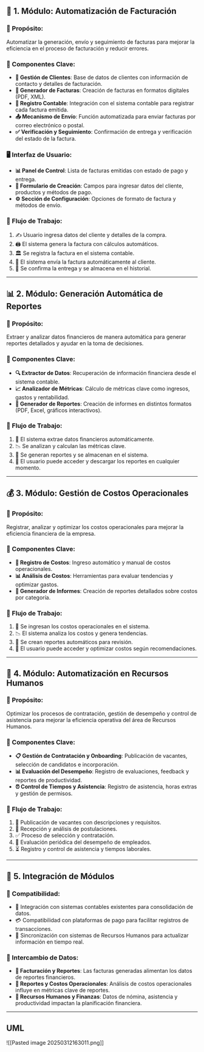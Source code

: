 ## 🏦 1. Módulo: Automatización de Facturación  
### 🎯 Propósito:  
Automatizar la generación, envío y seguimiento de facturas para mejorar la eficiencia en el proceso de facturación y reducir errores.  

### 🔹 Componentes Clave:  
- **📁 Gestión de Clientes**: Base de datos de clientes con información de contacto y detalles de facturación.  
- **🧾 Generador de Facturas**: Creación de facturas en formatos digitales (PDF, XML).  
- **📒 Registro Contable**: Integración con el sistema contable para registrar cada factura emitida.  
- **📤 Mecanismo de Envío**: Función automatizada para enviar facturas por correo electrónico o postal.  
- **✅ Verificación y Seguimiento**: Confirmación de entrega y verificación del estado de la factura.  

### 🖥️ Interfaz de Usuario:  
- **📊 Panel de Control**: Lista de facturas emitidas con estado de pago y entrega.  
- **📝 Formulario de Creación**: Campos para ingresar datos del cliente, productos y métodos de pago.  
- **⚙️ Sección de Configuración**: Opciones de formato de factura y métodos de envío.  

### 🔄 Flujo de Trabajo:  
1. ✍️ Usuario ingresa datos del cliente y detalles de la compra.  
2. 🖨️ El sistema genera la factura con cálculos automáticos.  
3. 🏛️ Se registra la factura en el sistema contable.  
4. 📩 El sistema envía la factura automáticamente al cliente.  
5. 📑 Se confirma la entrega y se almacena en el historial.  

---

## 📊 2. Módulo: Generación Automática de Reportes  
### 🎯 Propósito:  
Extraer y analizar datos financieros de manera automática para generar reportes detallados y ayudar en la toma de decisiones.  

### 🔹 Componentes Clave:  
- **🔍 Extractor de Datos**: Recuperación de información financiera desde el sistema contable.  
- **📈 Analizador de Métricas**: Cálculo de métricas clave como ingresos, gastos y rentabilidad.  
- **📑 Generador de Reportes**: Creación de informes en distintos formatos (PDF, Excel, gráficos interactivos).  

### 🔄 Flujo de Trabajo:  
1. 🔄 El sistema extrae datos financieros automáticamente.  
2. 📉 Se analizan y calculan las métricas clave.  
3. 📃 Se generan reportes y se almacenan en el sistema.  
4. 📂 El usuario puede acceder y descargar los reportes en cualquier momento.  

---

## 💰 3. Módulo: Gestión de Costos Operacionales  
### 🎯 Propósito:  
Registrar, analizar y optimizar los costos operacionales para mejorar la eficiencia financiera de la empresa.  

### 🔹 Componentes Clave:  
- **📌 Registro de Costos**: Ingreso automático y manual de costos operacionales.  
- **📊 Análisis de Costos**: Herramientas para evaluar tendencias y optimizar gastos.  
- **📜 Generador de Informes**: Creación de reportes detallados sobre costos por categoría.  

### 🔄 Flujo de Trabajo:  
1. 💾 Se ingresan los costos operacionales en el sistema.  
2. 📉 El sistema analiza los costos y genera tendencias.  
3. 📑 Se crean reportes automáticos para revisión.  
4. 📌 El usuario puede acceder y optimizar costos según recomendaciones.  

---

## 🏢 4. Módulo: Automatización en Recursos Humanos  
### 🎯 Propósito:  
Optimizar los procesos de contratación, gestión de desempeño y control de asistencia para mejorar la eficiencia operativa del área de Recursos Humanos.  

### 🔹 Componentes Clave:  
- **📋 Gestión de Contratación y Onboarding**: Publicación de vacantes, selección de candidatos e incorporación.  
- **📊 Evaluación del Desempeño**: Registro de evaluaciones, feedback y reportes de productividad.  
- **⏰ Control de Tiempos y Asistencia**: Registro de asistencia, horas extras y gestión de permisos.  

### 🔄 Flujo de Trabajo:  
1. 📢 Publicación de vacantes con descripciones y requisitos.  
2. 📩 Recepción y análisis de postulaciones.  
3. ✅ Proceso de selección y contratación.  
4. 📑 Evaluación periódica del desempeño de empleados.  
5. ⏳ Registro y control de asistencia y tiempos laborales.  

---

## 🔗 5. Integración de Módulos  
### 🔄 Compatibilidad:  
- 🔗 Integración con sistemas contables existentes para consolidación de datos.  
- 💳 Compatibilidad con plataformas de pago para facilitar registros de transacciones.  
- 🔄 Sincronización con sistemas de Recursos Humanos para actualizar información en tiempo real.  

### 🔀 Intercambio de Datos:  
- **🧾 Facturación y Reportes**: Las facturas generadas alimentan los datos de reportes financieros.  
- **📑 Reportes y Costos Operacionales**: Análisis de costos operacionales influye en métricas clave de reportes.  
- **👥 Recursos Humanos y Finanzas**: Datos de nómina, asistencia y productividad impactan la planificación financiera.  

---


## UML
![[Pasted image 20250312163011.png]]

